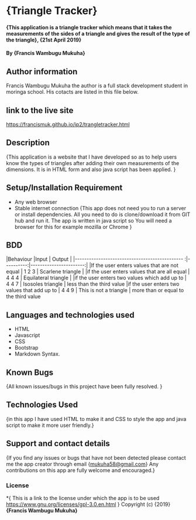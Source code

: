 # {Triangle Tracker}
#### {This application is a triangle tracker which means that it takes the measurements of the sides of a triangle and gives the result of the type of the triangle}, {21st April 2019}
#### By **{Francis Wambugu Mukuha}**
## Author information
Francis Wambugu Mukuha the author is a full stack development student in moringa school. His cotacts are listed in this file below.
## link to the live site
https://francismuk.github.io/ip2/trangletracker.html
## Description
{This application is a website that I have developed so as to help users know the types of triangles after adding their own measurements of the dimensions. It is in HTML form and also java script has been applied. }
## Setup/Installation Requirement
* Any web browser
* Stable internet connection
{This app does not need you to run a server or install dependencies. All you need to do is clone/download it from GIT hub and run it. The app is written in java script so You will need a browser for this for example mozilla or Chrome }
## BDD
|Behaviour                                        |Input      | Output                 |
|----------------------------------------------  :|----------:|-----------------------:|
|If the user enters values that are not equal     | 1 2 3     | Scarlene triangle      |
|if the user enters values that are all equal     | 4 4 4     | Equilateral triangle   |
|if the user enters two values which add up to    | 4 4 7     | Isosoles triangle      |
less than the third value 
|if the user enters two values that add up to     | 4 4 9     | This is not a triangle |
more than or equal to the third value 
## Languages and technologies used
* HTML
* Javascript
* CSS
* Bootstrap
* Markdown Syntax.
## Known Bugs
{All known issues/bugs in this project have been fully resolved. }
## Technologies Used
{in this app I have used HTML to make it and CSS to style the app and java script to make it more user friendly.}
## Support and contact details
{If you find any issues or bugs that have not been detected please contact me the app creator through email {mukuha58@gmail.com} Any contributions on this app are fully welcome and encouraged.}
### License
*{  This is a link to the license under which the app is to be used      https://www.gnu.org/licenses/gpl-3.0.en.html }           Copyright (c) {2019} **{Francis Wambugu Mukuha}**
